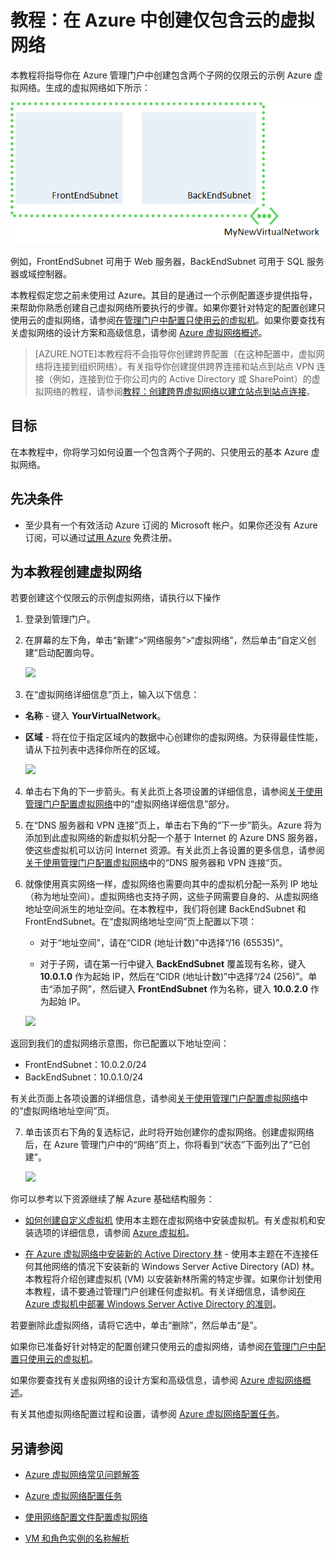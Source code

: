 <properties 
	pageTitle="教程：创建仅使用云的虚拟网络" 
	description="通过本教程了解如何创建一个仅使用云的 Azure 虚拟网络。" 
	services="virtual-machines, virtual-network" 
	documentationCenter="" 
	authors="cherylmc" 
	manager="adinah" 
	editor=""/>

<tags 
	ms.service="virtual-network"
	ms.date="08/17/2015" 
	wacn.date="09/15/2015"/>

# 教程：在 Azure 中创建仅包含云的虚拟网络

本教程将指导你在 Azure 管理门户中创建包含两个子网的仅限云的示例 Azure 虚拟网络。生成的虚拟网络如下所示：

![createvnet](./media/create-virtual-network/createVNet_06_VNetExample.png)

例如，FrontEndSubnet 可用于 Web 服务器，BackEndSubnet 可用于 SQL 服务器或域控制器。

本教程假定您之前未使用过 Azure。其目的是通过一个示例配置逐步提供指导，来帮助你熟悉创建自己虚拟网络所要执行的步骤。如果你要针对特定的配置创建只使用云的虚拟网络，请参阅[在管理门户中配置只使用云的虚拟机](/documentation/articles/virtual-networks-create-vnet)。如果你要查找有关虚拟网络的设计方案和高级信息，请参阅 [Azure 虚拟网络概述](http://msdn.microsoft.com/zn-ch/library/windowsazure/jj156007.aspx)。


> [AZURE.NOTE]本教程将不会指导你创建跨界配置（在这种配置中，虚拟网络将连接到组织网络）。有关指导你创建提供跨界连接和站点到站点 VPN 连接（例如，连接到位于你公司内的 Active Directory 或 SharePoint）的虚拟网络的教程，请参阅[教程：创建跨界虚拟网络以建立站点到站点连接](/documentation/articles/virtual-networks-create-site-to-site-cross-premises-connectivity)。


##  目标

在本教程中，你将学习如何设置一个包含两个子网的、只使用云的基本 Azure 虚拟网络。

##  先决条件

*  至少具有一个有效活动 Azure 订阅的 Microsoft 帐户。如果你还没有 Azure 订阅，可以通过[试用 Azure](/pricing/1rmb-trial/) 免费注册。<!--如果你已有 MSDN 订阅，请参阅 [Windows Azure 特价：MSDN、 MPN、和 Bizspark 优惠](/pricing/member-offers/msdn-benefits-details/)。-->

##  为本教程创建虚拟网络

若要创建这个仅限云的示例虚拟网络，请执行以下操作

1. 登录到管理门户。

2. 在屏幕的左下角，单击“新建”>“网络服务”>“虚拟网络”，然后单击“自定义创建”启动配置向导。

	![][Image1]

3. 在“虚拟网络详细信息”页上，输入以下信息：

- **名称** - 键入 **YourVirtualNetwork**。

- **区域** - 将在位于指定区域内的数据中心创建你的虚拟网络。为获得最佳性能，请从下拉列表中选择你所在的区域。
 

	![][Image2]

4. 单击右下角的下一步箭头。有关此页上各项设置的详细信息，请参阅[关于使用管理门户配置虚拟网络](/documentation/articles/virtual-networks-settings/)中的“虚拟网络详细信息”部分。

5. 在“DNS 服务器和 VPN 连接”页上，单击右下角的“下一步”箭头。Azure 将为添加到此虚拟网络的新虚拟机分配一个基于 Internet 的 Azure DNS 服务器，使这些虚拟机可以访问 Internet 资源。有关此页上各设置的更多信息，请参阅[关于使用管理门户配置虚拟网络](/documentation/articles/virtual-networks-settings/)中的“DNS 服务器和 VPN 连接”页。
	
6.	就像使用真实网络一样，虚拟网络也需要向其中的虚拟机分配一系列 IP 地址（称为地址空间）。虚拟网络也支持子网，这些子网需要自身的、从虚拟网络地址空间派生的地址空间。在本教程中，我们将创建 BackEndSubnet 和 FrontEndSubnet。在“虚拟网络地址空间”页上配置以下项：

	- 对于“地址空间”，请在“CIDR (地址计数)”中选择“/16 (65535)”。

	- 对于子网，请在第一行中键入 **BackEndSubnet** 覆盖现有名称，键入 **10.0.1.0** 作为起始 IP，然后在“CIDR (地址计数)”中选择“/24 (256)”。单击“添加子网”，然后键入 **FrontEndSubnet** 作为名称，键入 **10.0.2.0** 作为起始 IP。
		
	![][Image4]

 返回到我们的虚拟网络示意图，你已配置以下地址空间：
 
	
- FrontEndSubnet：10.0.2.0/24
- BackEndSubnet：10.0.1.0/24

 有关此页面上各项设置的详细信息，请参阅[关于使用管理门户配置虚拟网络](/documentation/articles/virtual-networks-settings/)中的“虚拟网络地址空间”页。


7. 单击该页右下角的复选标记，此时将开始创建你的虚拟网络。创建虚拟网络后，在 Azure 管理门户中的“网络”页上，你将看到“状态”下面列出了“已创建”。  

	![][Image5]

你可以参考以下资源继续了解 Azure 基础结构服务：

- [如何创建自定义虚拟机](/documentation/articles/virtual-machines-create-custom) 使用本主题在虚拟网络中安装虚拟机。有关虚拟机和安装选项的详细信息，请参阅 [Azure 虚拟机](/documentation/services/virtual-machines/)。

- [在 Azure 虚拟网络中安装新的 Active Directory 林](/documentation/articles/active-directory-new-forest-virtual-machine) - 使用本主题在不连接任何其他网络的情况下安装新的 Windows Server Active Directory (AD) 林。本教程将介绍创建虚拟机 (VM) 以安装新林所需的特定步骤。如果你计划使用本教程，请不要通过管理门户创建任何虚拟机。有关详细信息，请参阅[在 Azure 虚拟机中部署 Windows Server Active Directory 的准则](https://msdn.microsoft.com/zh-cn/library/azure/jj156090.aspx)。

若要删除此虚拟网络，请将它选中，单击“删除”，然后单击“是”。

如果你已准备好针对特定的配置创建只使用云的虚拟网络，请参阅[在管理门户中配置只使用云的虚拟机](/documentation/articles/virtual-networks-create-vnet)。

如果你要查找有关虚拟网络的设计方案和高级信息，请参阅 [Azure 虚拟网络概述](http://msdn.microsoft.com/zn-ch/library/windowsazure/jj156007.aspx)。

有关其他虚拟网络配置过程和设置，请参阅 [Azure 虚拟网络配置任务](/documentation/services/networking/)。


## 另请参阅

-  [Azure 虚拟网络常见问题解答](/documentation/articles/virtual-networks-faq/)

-  [Azure 虚拟网络配置任务](/documentation/services/networking/)

-  [使用网络配置文件配置虚拟网络](/documentation/articles/virtual-networks-using-network-configuration-file)

-  [VM 和角色实例的名称解析](/documentation/articles/virtual-networks-name-resolution-for-vms-and-role-instances/)


[Image1]: ./media/create-virtual-network/createVNet_01_OpenVirtualNetworkWizard.png
[Image2]: ./media/create-virtual-network/createVNet_02_VirtualNetworkDetails.png
[Image3]: ./media/create-virtual-network/createVNet_03_DNSServersandVPNConnectivity.png
[Image4]: ./media/create-virtual-network/createVNet_04_VirtualNetworkAddressSpaces.png
[Image5]: ./media/create-virtual-network/createVNet_05_VirtualNetworkCreatedStatus.png
[Image7]: ./media/create-virtual-network/createVNet_07_VNetExampleSpaces.png
[Image8]: ./media/create-virtual-network/createVNet_07_VNetExampleSpaces.png

<!---HONumber=69-->